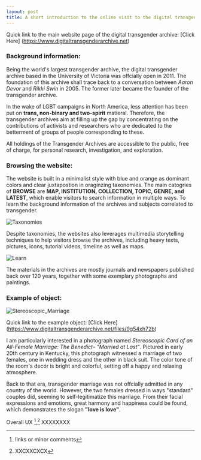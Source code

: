 ```yaml
---
layout: post
title: A short introduction to the online visit to the digital transgender archive
---
```

Quick link to the main website page of the digital transgender archive:
[Click Here] (https://www.digitaltransgenderarchive.net)

### Background information: 

Being the world's largest transgender archive, the digital transgender archive based in the University of Victoria was offcially open in 2011. The foundation of this archive shall trace back to a conversation between *Aaron Devor* and *Rikki Swin* in 2005. The former later became the founder of the transgender archive. 

In the wake of LGBT campaigns in North America, less attention has been put on **trans, non-binary and two-spirit** matieral. Therefore, the transgender archives aim at filling up the gap by concentrating on the contributions of activists and researchers who are dedicated to the betterment of groups of people corresponding to these. 

All holdings of the Transgender Archives are accessible to the public, free of charge, for personal research, investigation, and exploration.


### Browsing the website:

The website is built in a minimalist style with blue and orange as dominant colors and clear juxtapostion in oraginzing taxonomies. The main catogries of **BROWSE** are **MAP, INSTITUTION, COLLECTION, TOPIC, GENRE, and LATEST**, which enable visitors to search information in multiple ways. To learn the background information of the archives and subjects correlated to transgender. 

<img src="/Users/yuhangmei/BFofJodieComer.github.io/images/Taxonomies.png" alt="Taxonomies">

Despite taxonomies, the websites also leverages multimedia storytelling techniques to help visitors browse the archives, including heavy texts, pictures, icons, tutorial videos, timeline as well as maps.  

<img src="/Users/yuhangmei/BFofJodieComer.github.io/images/Learn.png" alt="Learn">

The materials in the archives are mostly journals and newspapers published back over 120 years, together with some exemplary photographs and paintings. 


### Example of object:

<img src="/Users/yuhangmei/BFofJodieComer.github.io/images/Stereoscopic\ Card\ of\ an\ All-Female\ Marriage.tif" alt="Stereoscopic_Marriage">

Quick link to the example object:
[Click Here] (https://www.digitaltransgenderarchive.net/files/9g54xh72b)

I am particularly interested in a photograph named *Stereoscopic Card of an All-Female Marriage: The Benedict– "Married at Last"*. Pictured in early 20th century in Kentucky, this photograph witnessed a marriage of two females, one in wedding dress and the other in black suit. The color tone of the room's decór is bright and colorful, setting off a happy and relaxing atmosphere. 

Back to that era, transgender marriage was not offcially admitted in any country of the world. However, the two females dressed in ways "standard" couples did, seeming to self-legitimatize this marriage. From their facial expressions and emotions, great harmony and happiness could be found, which demonstrates the slogan **"love is love"**.

Overall UX [^1],[^2]
XXXXXXXX

[^1]: links or minor comments
[^2]: XXCXXCXCX